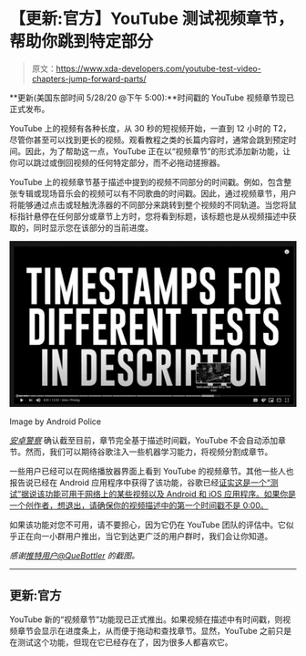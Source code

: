 # 【更新:官方】YouTube 测试视频章节，帮助你跳到特定部分

> 原文：<https://www.xda-developers.com/youtube-test-video-chapters-jump-forward-parts/>

**更新(美国东部时间 5/28/20 @下午 5:00):**时间戳的 YouTube 视频章节现已正式发布。

YouTube 上的视频有各种长度，从 30 秒的短视频开始，一直到 12 小时的 T2，尽管你甚至可以找到更长的视频。观看教程之类的长篇内容时，通常会跳到预定时间。因此，为了帮助这一点，YouTube 正在以“视频章节”的形式添加新功能，让你可以跳过或倒回视频的任何特定部分，而不必拖动搓擦器。

YouTube 上的视频章节基于描述中提到的视频不同部分的时间戳。例如，包含整张专辑或现场音乐会的视频可以有不同歌曲的时间戳。因此，通过视频章节，用户将能够通过点击或轻触洗涤器的不同部分来跳转到整个视频的不同轨道。当您将鼠标指针悬停在任何部分或章节上方时，您将看到标题，该标题也是从视频描述中获取的，同时显示您在该部分的当前进度。

 <picture>![youtube video chapters](img/7ab5988de5228c5a05971fc2c14d324c.png)</picture> 

Image by Android Police

*[安卓警察](https://www.androidpolice.com/2020/04/13/youtube-is-rolling-out-video-chapters-to-help-you-skip-to-the-parts-that-matter/)* 确认截至目前，章节完全基于描述时间戳，YouTube 不会自动添加章节。然而，我们可以期待谷歌注入一些机器学习能力，将视频分割成章节。

一些用户已经可以在网络播放器界面上看到 YouTube 的视频章节。其他一些人也报告说已经在 Android 应用程序中获得了该功能，谷歌已经[证实这是一个“测试”据说该功能可用于网络上的某些视频以及 Android 和 iOS 应用程序。如果你是一个创作者，想退出，请确保你的视频描述中的第一个时间戳不是 0:00。](https://support.google.com/youtube/thread/18138167?hl=en)

如果该功能对您不可用，请不要担心，因为它仍在 YouTube 团队的评估中。它似乎正在向一小群用户推出，当它到达更广泛的用户群时，我们会让你知道。

*感谢[推特用户@QueBottler](https://twitter.com/QueBottler/status/1249615976649224194) 的截图。*

* * *

## 更新:官方

YouTube 新的“视频章节”功能现已正式推出。如果视频在描述中有时间戳，则视频章节会显示在进度条上，从而便于拖动和查找章节。显然，YouTube 之前只是在测试这个功能，但现在它已经存在了，因为很多人都喜欢它。